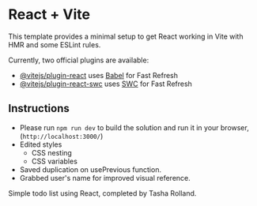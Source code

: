 # React + Vite

This template provides a minimal setup to get React working in Vite with HMR and some ESLint rules.

Currently, two official plugins are available:

- [@vitejs/plugin-react](https://github.com/vitejs/vite-plugin-react/blob/main/packages/plugin-react/README.md) uses [Babel](https://babeljs.io/) for Fast Refresh
- [@vitejs/plugin-react-swc](https://github.com/vitejs/vite-plugin-react-swc) uses [SWC](https://swc.rs/) for Fast Refresh


## Instructions

- Please run `npm run dev` to build the solution and run it in your browser, (`http://localhost:3000/`)
- Edited styles
  - CSS nesting
  - CSS variables
- Saved duplication on usePrevious function.
- Grabbed user's name for improved visual reference.

Simple todo list using React, completed by Tasha Rolland.